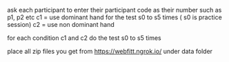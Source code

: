ask each participant to enter their participant code as their number such as p1, p2 etc
c1 = use dominant hand for the test s0 to s5 times ( s0 is practice session)
c2 = use non dominant hand

for each condition c1 and c2 do the test s0 to s5 times

place all zip files you get from https://webfitt.ngrok.io/ under data folder
